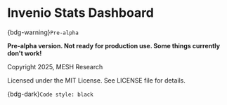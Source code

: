 # Invenio Stats Dashboard

{bdg-warning}`Pre-alpha`

**Pre-alpha version. Not ready for production use. Some things currently don't work!**

Copyright 2025, MESH Research

Licensed under the MIT License. See LICENSE file for details.

{bdg-dark}`Code style: black`

